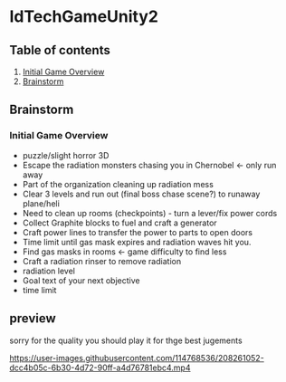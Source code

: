 # IdTechGameUnity2
## Table of contents
1. [Initial Game Overview](#Initial-Game-Overview)
2. [Brainstorm](#Brainstorm)
## Brainstorm
  ### Initial Game Overview
  - puzzle/slight horror 3D
  - Escape the radiation monsters chasing you in Chernobel <- only run away
  - Part of the organization cleaning up radiation mess
  - Clear 3 levels and run out (final boss chase scene?) to runaway plane/heli
  - Need to clean up rooms (checkpoints) - turn a lever/fix power cords
  - Collect Graphite blocks to fuel and craft a generator
  - Craft power lines to transfer the power to parts to open doors
  - Time limit until gas mask expires and radiation waves hit you.
  - Find gas masks in rooms <- game difficulty to find less
  - Craft a radiation rinser to remove radiation
  - radiation level
  - Goal text of your next objective
  - time limit
## preview
sorry for the quality you should play it for thge best jugements


https://user-images.githubusercontent.com/114768536/208261052-dcc4b05c-6b30-4d72-90ff-a4d76781ebc4.mp4


